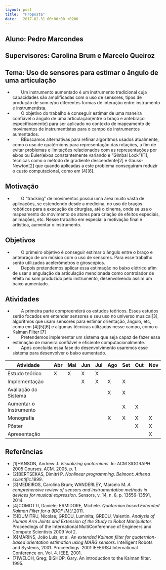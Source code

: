 ```yaml
---
layout: post
title:  "Proposta"
date:   2017-02-31 00:00:00 +0200
---
```


## Aluno: Pedro Marcondes
## Supervisores: Carolina Brum e Marcelo Queiroz
## Tema: Uso de sensores para estimar o ângulo de uma articulação
 * &nbsp;&nbsp;&nbsp;&nbsp;&nbsp;&nbsp; Um instrumento aumentado é um instrumento tradicional cuja capacidades são amplificadas com o uso de sensores, tipos de produção de som e/ou diferentes formas de interação entre instrumento e instrumentista.
 * &nbsp;&nbsp;&nbsp;&nbsp;&nbsp;&nbsp; O objetivo do trabalho é conseguir estimar de uma maneira confiável o ângulo de uma articulação(entre o braço e antebraço especificamente)  para ser aplicado no contexto de mapeamento de movimentos de instrumentistas para o campo de instrumentos aumentados.
 * &nbsp;&nbsp;&nbsp;&nbsp;&nbsp;&nbsp; BBuscamos alternativas para refinar algoritmos usados atualmente, como o uso de quatérnions para representação das rotações, a fim de evitar problemas e limitações relacionados com as representações por eixos ou Euler(eixos constantemente variando e “Gimbal Lock”)[1], técnicas como o método de gradiente descendente[2] e Gauss-Newton[2] que quando aplicadas a este problema conseguiram reduzir o custo computacional, como em [4][6].

## Motivação
 * &nbsp;&nbsp;&nbsp;&nbsp;&nbsp;&nbsp; O “tracking” de movimentos possui uma área muito vasta de aplicações, se estendendo desde a medicina, no uso de braços robóticos para a execução de cirurgias, até o cinema, onde se usa o mapeamento do movimento de atores para criação de efeitos especiais, animações, etc. Nesse trabalho em especial a motivação final é artística, aumentar o instrumento.

## Objetivos
 * &nbsp;&nbsp;&nbsp;&nbsp;&nbsp;&nbsp; O primeiro objetivo é conseguir estimar o ângulo entre o braço e antebraço de um músico com o uso de sensores. Para esse trabalho serão utilizados acelerômetros e giroscópios.
 * &nbsp;&nbsp;&nbsp;&nbsp;&nbsp;&nbsp;  Depois pretendemos aplicar essa estimação no baixo elétrico afim de usar a angulação da articulação mencionada como controlador de efeito no som produzido pelo instrumento, desenvolvendo assim um baixo aumentado.

## Atividades
 * &nbsp;&nbsp;&nbsp;&nbsp;&nbsp;&nbsp; A primeira parte compreenderá os estudos teóricos. Esses estudos serão focados em entender sensores e seu uso no universo musical[3], algoritmos que usam sensores para estimar orientação, ângulo, etc, como em [4][5][6] e algumas técnicas utilizadas nesse campo, como o Kalman Filter [7]
 * &nbsp;&nbsp;&nbsp;&nbsp;&nbsp;&nbsp; Pretendemos implementar um sistema que seja capaz de fazer essa estimação de maneira confiável e eficiente computacionalmente.
 * &nbsp;&nbsp;&nbsp;&nbsp;&nbsp;&nbsp;  Após concluída essa fase do desenvolvimento usaremos esse sistema para desenvolver o baixo aumentado.

| Atividade              	| Abr 	| Mai 	| Jun 	| Jul 	| Ago 	| Set 	| Out 	| Nov 	|
|---------------------------|-------|-------|-------|-------|-------|-------|-------|-------|
| Estudo teórico         	|  X  	|  X  	|  X  	|  X  	|     	|     	|     	|     	|
| Implementação          	|     	|     	|  X  	|  X  	|  X  	|  X  	|     	|     	|
| Avaliação do Sistema   	|     	|     	|     	|     	|  X  	|  X  	|     	|     	|
| Aumentar o Instrumento 	|     	|     	|     	|     	|     	|  X  	|  X  	|     	|
| Monografia             	|     	|     	|     	|     	|  X  	|  X  	|  X  	|  X  	|
| Pôster                 	|     	|     	|     	|     	|     	|     	|  X  	|  X  	|
| Apresentação           	|     	|     	|     	|     	|     	|     	|     	|  X  	|

## Referências
* [1]HANSON, Andrew J. _Visualizing quaternions_. In: ACM SIGGRAPH 2005 Courses. ACM. 2005. p. 1.
* [2]BERTSEKAS, Dimitri P. _Nonlinear programming. Belmont: Athena scientific_.1999.
* [3]MEDEIROS, Carolina Brum; WANDERLEY, Marcelo M. _A comprehensive review of sensors and instrumentation methods in devices for musical expression_. Sensors, v. 14, n. 8, p. 13556-13591, 2014.
* [4]COMOTTI, Daniele; ERMIDORE, Michele. _Quaternion based Extended Kalman Filter for a 9DOF IMU_.2011.
* [5]DUMITRU, Nicolae; GRECU, Luminita; GRECU, Valentin. _Analysis of Human Arm Joints and Extension of the Study to Robot Manipulator_. Proceedings of the International MultiConferennce of Engineers and Compute Scientists 2009 Vol 2.
* [6]MARINS, João Luís, et al. _An extended Kalman filter for quaternion-based orientation estimation using MARG sensors_. Intelligent Robots and Systems, 2001. Proceedings. 2001 IEEE/RSJ International Conference on. Vol. 4. IEEE, 2001.
* [7]WELCH, Greg; BISHOP, Gary. An introduction to the Kalman filter. 1995.

